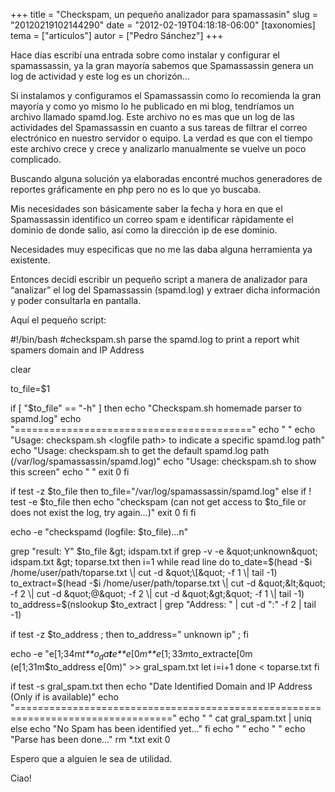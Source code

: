 +++
title = "Checkspam, un pequeño analizador para spamassasin"
slug = "20120219102144290"
date = "2012-02-19T04:18:18-06:00"
[taxonomies]
tema = ["articulos"]
autor = ["Pedro Sánchez"]
+++

Hace días escribí una entrada sobre como instalar y configurar el
spamassassin, ya la gran mayoría sabemos que Spamassassin  genera un log
de actividad y este log es un chorizón…

Si instalamos y configuramos el Spamassassin  como lo recomienda la gran
mayoría y como yo mismo lo he publicado en mi blog, tendríamos un
archivo llamado spamd.log. Este archivo no es mas que un log de las
actividades del Spamassassin en cuanto a sus tareas de filtrar el correo
electrónico en nuestro servidor o equipo. La verdad es que con el tiempo
este archivo crece y crece y analizarlo manualmente se vuelve un poco
complicado.

Buscando alguna solución ya elaboradas encontré muchos generadores de
reportes gráficamente en php pero no es lo que yo buscaba.

Mis necesidades son básicamente saber la fecha y hora en que el
Spamassassin identifico un correo spam e identificar rápidamente el
dominio de donde salio, así como la dirección ip de ese dominio.

Necesidades muy especificas que no me las daba alguna herramienta ya
existente.

Entonces decidí escribir un pequeño script a manera de analizador para
“analizar” el log del Spamassassin (spamd.log) y extraer dicha
información y poder consultarla en pantalla.

<!-- more -->
Aquí el pequeño script:

#!/bin/bash #checkspam.sh parse the spamd.log to print a report whit
spamers domain and IP Address

clear

to_file=$1

if \[ "$to_file" == "-h" \] then echo "Checkspam.sh homemade parser to
spamd.log" echo "=========================================" echo " "
echo "Usage: checkspam.sh \<logfile path\> to indicate a specific
spamd.log path" echo "Usage: checkspam.sh to get the default spamd.log
path (/var/log/spamassassin/spamd.log)" echo "Usage: checkspam.sh to
show this screen" echo " " exit 0 fi

if test -z $to_file then to_file="/var/log/spamassassin/spamd.log" else
if ! test -e $to_file then echo "checkspam (can not get access to
$to_file or does not exist the log, try again…)" exit 0 fi fi

echo -e "checkspamd (logfile: $to_file)…n"

grep "result: Y"
$to_file &gt; idspam.txt if grep -v -e &quot;unknown&quot; idspam.txt &gt; toparse.txt  then  i=1  while read line  do  to_date=$(head
-$i /home/user/path/toparse.txt \| cut -d &quot;\[&quot; -f 1 \| tail -1)  to_extract=$(head
-$i /home/user/path/toparse.txt \| cut -d &quot;&lt;&quot; -f 2 \| cut -d &quot;@&quot; -f 2 \| cut -d &quot;&gt;&quot; -f 1 \| tail -1)  to_address=$(nslookup
$to_extract \| grep "Address: " \| cut -d ":" -f 2 \| tail -1)

if test -z $to_address ; then to_address=" unknown ip" ; fi

echo -e
"e\[1;34m*t**o*<sub>*d*</sub>*a**t**e**e*\[0*m**e*\[1; 33*m*to_extracte\[0m
(e\[1;31m$to_address e\[0m)" \>\> gral_spam.txt let i=i+1 done \<
toparse.txt fi

if test -s gral_spam.txt then echo "Date Identified Domain and IP
Address (Only if is available)" echo
"================================================================================="
echo " " cat gral_spam.txt \| uniq else echo "No Spam has been
identified yet…" fi echo " " echo " " echo "Parse has been done…" rm
\*.txt exit 0

Espero que a alguien le sea de utilidad.

Ciao!

